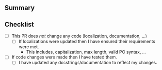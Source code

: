 ## Summary

<!-- What does this pull request do? -->

## Checklist

<!-- Put an X inside [ ] to check it, like so: [X] -->

- [ ] This PR does *not* change any code (localization, documentation, ...)
  - [ ] If localizations were updated then I have ensured their requirements were met.
    - This includes, capitalization, max length, valid PO syntax, ...
- [ ] If code changes were made then I have tested them.
  - [ ] I have updated any docstrings/documentation to reflect my changes.
